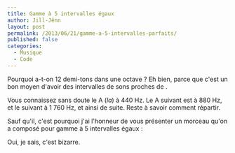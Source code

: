 ```yaml
---
title: Gamme à 5 intervalles égaux
author: Jill-Jênn
layout: post
permalink: /2013/06/21/gamme-a-5-intervalles-parfaits/
published: false
categories:
  - Musique
  - Code
---
```

Pourquoi a-t-on 12 demi-tons dans une octave ? Eh bien, parce que c'est un bon moyen d'avoir des intervalles de sons proches de .

Vous connaissez sans doute le A (*la*) à 440 Hz. Le A suivant est à 880 Hz, et le suivant à 1 760 Hz, et ainsi de suite. Reste à savoir comment répartir.

Sauf qu'il, c'est pourquoi j'ai l'honneur de vous présenter un morceau qu'on a composé pour gamme à 5 intervalles égaux :

Oui, je sais, c'est bizarre.